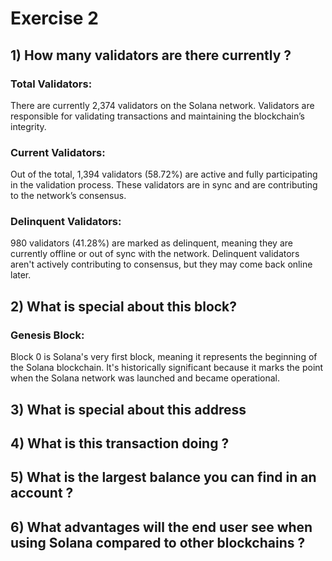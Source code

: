 # Exercise 2
## 1) How many validators are there currently ?

### Total Validators:
There are currently 2,374 validators on the Solana network. Validators are responsible for validating transactions and maintaining the blockchain’s integrity.

### Current Validators:
Out of the total, 1,394 validators (58.72%) are active and fully participating in the validation process. These validators are in sync and are contributing to the network’s consensus.

### Delinquent Validators:
980 validators (41.28%) are marked as delinquent, meaning they are currently offline or out of sync with the network. Delinquent validators aren't actively contributing to consensus, but they may come back online later.


## 2) What is special about this block?
### Genesis Block:
Block 0 is Solana's very first block, meaning it represents the beginning of the Solana blockchain. It's historically significant because it marks the point when the Solana network was launched and became operational.
## 3) What is special about this address
## 4) What is this transaction doing ?
## 5) What is the largest balance you can find in an account ?
## 6) What advantages will the end user see when using Solana compared to other blockchains ?
